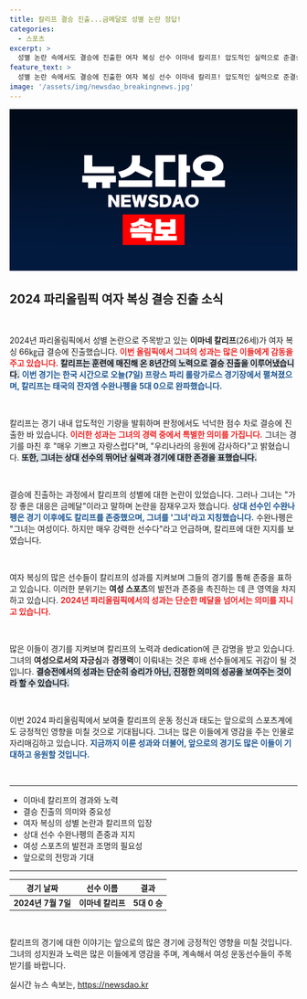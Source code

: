 ```yaml
---
title: 칼리프 결승 진출...금메달로 성별 논란 정답!
categories:
  - 스포츠
excerpt: >
  성별 논란 속에서도 결승에 진출한 여자 복싱 선수 이마네 칼리프! 압도적인 실력으로 준결승을 제압한 그녀는 금메달이 최선의 답이라고 밝혔습니다. 과연 올림픽 무대에서 그녀가 보여줄 최종 순간은?
feature_text: >
  성별 논란 속에서도 결승에 진출한 여자 복싱 선수 이마네 칼리프! 압도적인 실력으로 준결승을 제압한 그녀는 금메달이 최선의 답이라고 밝혔습니다. 과연 올림픽 무대에서 그녀가 보여줄 최종 순간은?
image: '/assets/img/newsdao_breakingnews.jpg'
---
```


<p><img src="/assets/img/newsdao_breakingnews.jpg" alt="ranknews 속보" /></p>

<h2 data-ke-size="size26">2024 파리올림픽 여자 복싱 결승 진출 소식</h2>

<p data-ke-size="size16">&nbsp;</p>

<p>2024년 파리올림픽에서 성별 논란으로 주목받고 있는 <b>이마네 칼리프</b>(26세)가 여자 복싱 66㎏급 결승에 진출했습니다. <b><span style="color: #ee2323;">이번 올림픽에서 그녀의 성과는 많은 이들에게 감동을 주고 있습니다.</span></b> <b><span style="background-color: #21538527;">칼리프는 훈련에 매진해 온 8년간의 노력으로 결승 진출을 이루어냈습니다.</span></b> <b><span style="color: #1a5490;">이번 경기는 한국 시간으로 오늘(7일) 프랑스 파리 롤랑가로스 경기장에서 펼쳐졌으며, 칼리프는 태국의 잔자엠 수완나펭을 5대 0으로 완파했습니다.</span></b> </p>

<p data-ke-size="size16">&nbsp;</p>

<p>칼리프는 경기 내내 압도적인 기량을 발휘하며 판정에서도 넉넉한 점수 차로 결승에 진출한 바 있습니다. <b><span style="color: #ee2323;">이러한 성과는 그녀의 경력 중에서 특별한 의미를 가집니다.</span></b> 그녀는 경기를 마친 후 "매우 기쁘고 자랑스럽다"며, "우리나라의 응원에 감사하다"고 밝혔습니다. <b><span style="background-color: #21538527;">또한, 그녀는 상대 선수의 뛰어난 실력과 경기에 대한 존경을 표했습니다.</span></b> </p>

<p data-ke-size="size16">&nbsp;</p>

<p>결승에 진출하는 과정에서 칼리프의 성별에 대한 논란이 있었습니다. 그러나 그녀는 "가장 좋은 대응은 금메달"이라고 말하며 논란을 잠재우고자 했습니다. <b><span style="color: #1a5490;">상대 선수인 수완나펭은 경기 이후에도 칼리프를 존중했으며, 그녀를 '그녀'라고 지칭했습니다.</span></b>  수완나펭은 "그녀는 여성이다. 하지만 매우 강력한 선수다"라고 언급하며, 칼리프에 대한 지지를 보였습니다.</p>

<p data-ke-size="size16">&nbsp;</p>

<p>여자 복싱의 많은 선수들이 칼리프의 성과를 지켜보며 그들의 경기를 통해 존중을 표하고 있습니다. 이러한 분위기는 <b>여성 스포츠</b>의 발전과 존중을 촉진하는 데 큰 영역을 차지하고 있습니다. <b><span style="color: #ee2323;">2024년 파리올림픽에서의 성과는 단순한 메달을 넘어서는 의미를 지니고 있습니다.</span></b> </p>

<p data-ke-size="size16">&nbsp;</p>

<p>많은 이들이 경기를 지켜보며 칼리프의 노력과 dedication에 큰 감명을 받고 있습니다. 그녀의 <b>여성으로서의 자긍심</b>과 <b>경쟁력</b>이 이뤄내는 것은 후배 선수들에게도 귀감이 될 것입니다. <b><span style="background-color: #21538527;">결승전에서의 성과는 단순히 승리가 아닌, 진정한 의미의 성공을 보여주는 것이라 할 수 있습니다.</span></b></p>

<p data-ke-size="size16">&nbsp;</p>

<p>이번 2024 파리올림픽에서 보여줄 칼리프의 운동 정신과 태도는 앞으로의 스포츠계에도 긍정적인 영향을 미칠 것으로 기대됩니다. 그녀는 많은 이들에게 영감을 주는 인물로 자리매김하고 있습니다. <b><span style="color: #1a5490;">지금까지 이룬 성과와 더불어, 앞으로의 경기도 많은 이들이 기대하고 응원할 것입니다.</span></b> </p>

<p data-ke-size="size16">&nbsp;</p> 

<hr>

<ul>
    <li>이마네 칼리프의 경과와 노력</li>
    <li>결승 진출의 의미와 중요성</li>
    <li>여자 복싱의 성별 논란과 칼리프의 입장</li>
    <li>상대 선수 수완나펭의 존중과 지지</li>
    <li>여성 스포츠의 발전과 조명의 필요성</li>
    <li>앞으로의 전망과 기대</li>
</ul>

<hr>

<table style="width: 100%;">
    <thead>
        <tr>
            <th style="text-align: center; height: 17px;"><b>경기 날짜</b></th>
            <th style="text-align: center; height: 17px;"><b>선수 이름</b></th>
            <th style="text-align: center; height: 17px;"><b>결과</b></th>
        </tr>
    </thead>
    <tbody>
        <tr>
            <td style="text-align: center; height: 17px;"><b>2024년 7월 7일</b></td>
            <td style="text-align: center; height: 17px;"><b>이마네 칼리프</b></td>
            <td style="text-align: center; height: 17px;"><b>5대 0 승</b></td>
        </tr>
    </tbody>
</table>

<p data-ke-size="size16">&nbsp;</p> 

<p>칼리프의 경기에 대한 이야기는 앞으로의 많은 경기에 긍정적인 영향을 미칠 것입니다. 그녀의 성지원과 노력은 많은 이들에게 영감을 주며, 계속해서 여성 운동선수들이 주목받기를 바랍니다.</p>
실시간 뉴스 속보는, <a href="https://newsdao.kr" rel="dofollow">https://newsdao.kr</a>


